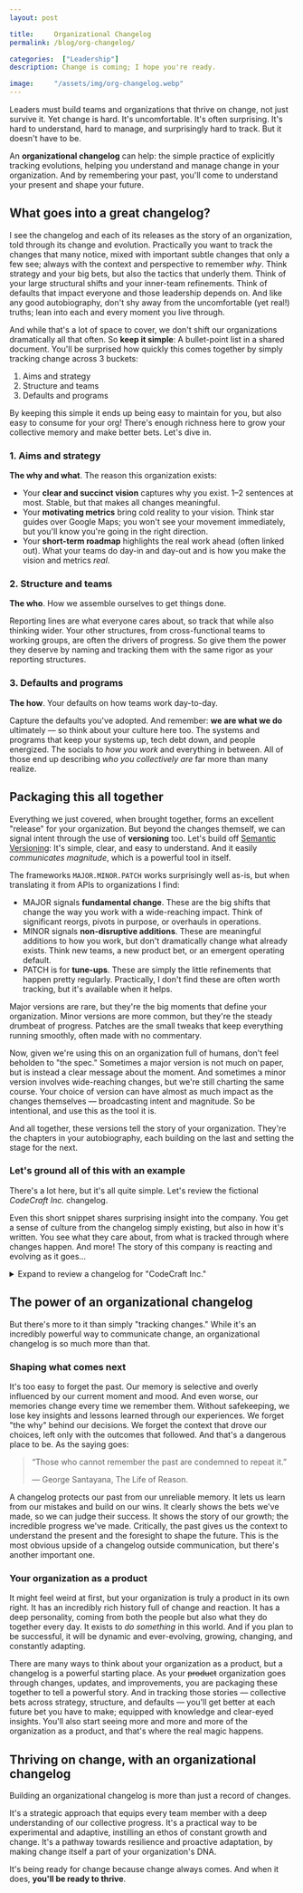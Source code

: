 ```yaml
---
layout: post

title:     Organizational Changelog
permalink: /blog/org-changelog/

categories:  ["Leadership"]
description: Change is coming; I hope you're ready.

image:     "/assets/img/org-changelog.webp"
---
```


Leaders must build teams and organizations that thrive on change, not just survive it. Yet change is hard. It's uncomfortable. It's often surprising. It's hard to understand, hard to manage, and surprisingly hard to track. But it doesn't have to be.

An **organizational changelog** can help: the simple practice of explicitly tracking evolutions, helping you understand and manage change in your organization. And by remembering your past, you'll come to understand your present and shape your future.

## What goes into a great changelog?

I see the changelog and each of its releases as the story of an organization, told through its change and evolution. Practically you want to track the changes that many notice, mixed with important subtle changes that only a few see; always with the context and perspective to remember _why_. Think strategy and your big bets, but also the tactics that underly them. Think of your large structural shifts and your inner-team refinements. Think of defaults that impact everyone and those leadership depends on. And like any good autobiography, don't shy away from the uncomfortable (yet real!) truths; lean into each and every moment you live through.

And while that's a lot of space to cover, we don't shift our organizations dramatically all that often. So **keep it simple**: A bullet-point list in a shared document. You'll be surprised how quickly this comes together by simply tracking change across 3 buckets:

1. Aims and strategy
2. Structure and teams
3. Defaults and programs

By keeping this simple it ends up being easy to maintain for you, but also easy to consume for your org! There's enough richness here to grow your collective memory and make better bets. Let's dive in.

### 1. Aims and strategy

**The why and what**. The reason this organization exists:
- Your **clear and succinct vision** captures why you exist. 1–2 sentences at most. Stable, but that makes all changes meaningful.
- Your **motivating metrics** bring cold reality to your vision. Think star guides over Google Maps; you won't see your movement immediately, but you'll know you're going in the right direction.
- Your **short-term roadmap** highlights the real work ahead (often linked out). What your teams do day-in and day-out and is how you make the vision and metrics _real_.

### 2. Structure and teams

**The who**. How we assemble ourselves to get things done.

Reporting lines are what everyone cares about, so track that while also thinking wider. Your other structures, from cross-functional teams to working groups, are often the drivers of progress. So give them the power they deserve by naming and tracking them with the same rigor as your reporting structures.

### 3. Defaults and programs

**The how**. Your defaults on how teams work day-to-day.

Capture the defaults you've adopted. And remember: **we are what we do** ultimately — so think about your culture here too. The systems and programs that keep your systems up, tech debt down, and people energized. The socials to _how you work_ and everything in between. All of those end up describing _who you collectively are_ far more than many realize.

## Packaging this all together

Everything we just covered, when brought together, forms an excellent "release" for your organization. But beyond the changes themself, we can signal intent through the use of **versioning** too. Let's build off [Semantic Versioning](https://semver.org/): It's simple, clear, and easy to understand. And it easily _communicates magnitude_, which is a powerful tool in itself.

The frameworks `MAJOR.MINOR.PATCH` works surprisingly well as-is, but when translating it from APIs to organizations I find:

- MAJOR signals **fundamental change**. These are the big shifts that change the way you work with a wide-reaching impact. Think of significant reorgs, pivots in purpose, or overhauls in operations.
- MINOR signals **non-disruptive additions**. These are meaningful additions to how you work, but don't dramatically change what already exists. Think new teams, a new product bet, or an emergent operating default.
- PATCH is for **tune-ups**. These are simply the little refinements that happen pretty regularly. Practically, I don't find these are often worth tracking, but it's available when it helps.

Major versions are rare, but they're the big moments that define your organization. Minor versions are more common, but they're the steady drumbeat of progress. Patches are the small tweaks that keep everything running smoothly, often made with no commentary.

Now, given we're using this on an organization full of humans, don't feel beholden to "the spec." Sometimes a major version is not much on paper, but is instead a clear message about the moment. And sometimes a minor version involves wide-reaching changes, but we're still charting the same course. Your choice of version can have almost as much impact as the changes themselves — broadcasting intent and magnitude. So be intentional, and use this as the tool it is.

And all together, these versions tell the story of your organization. They're the chapters in your autobiography, each building on the last and setting the stage for the next.

### Let's ground all of this with an example

There's a lot here, but it's all quite simple. Let's review the fictional _CodeCraft Inc._ changelog.

Even this short snippet shares surprising insight into the company. You get a sense of culture from the changelog simply existing, but also in how it's written. You see what they care about, from what is tracked through where changes happen. And more! The story of this company is reacting and evolving as it goes…

<details>
  <summary class="cursor-pointer">Expand to review a changelog for "CodeCraft Inc."</summary>
{{ "

```markdown
# CodeCraft Changelog

_Living document capturing key organizational changes of CodeCraft. Helps us remember where we came from and how we got to where we are today. Part of _treating our human organization more like_ a product itself._

## v3.0.0 - 2023-10-17

Announced at the company-wide Town Hall ([slides](#), [recording](#)). Pivoting our aim to AI-driven education for the next generation. We're flattening our structure, but keeping many of our practices the same. Adding our first written 'Who we are' document as well.

**_Key docs: [v3.0 Org chart](#), [v3.0 Roadmap](#), [v2.1 Operational defaults](#), [v1.0 Who we are](#)_**

1. **Aims & strategy**
  - **[MAJOR]** Mandate got extended: **AI-driven** education for the next generation.
    - Even with this, our motivating metrics remain the same: increase the total of college-equivalent expertise; while decreasing total education spend.
  - **[MAJOR]** [v3.0 Roadmap](#) (from [v2.2 Roadmap](#)): With the focus on AI now, we've dropped our VR projects (that bet didn't pan out).
2. **Structure and teams**
  - **[MAJOR]** [v3.0 Org chart](#) (from [v2.2 Org chart](#)): Our biggest structural change so far! A lot of folks are in new teams with new managers. We've been hearing everyone's feedback and have finally rebalanced skills and tenure. We also made sure teams line-up to the new roadmaps.
  - We've also adjusted titles to match the new formalized company title system (Tech Lead → Staff Engineer OR Manager).
3. **Defaults and programs**
  - **[MINOR]** [v2.1 Operational defaults](#) (from [v2.0 Operational defaults](#)): Mostly the same, but clarified some of the emergent norms around remote work and Fantastic Fridays.
  - **[NEW]** [v1.0 Who we are](#): Finally capturing a more detailed take on _who we are_, and what will help you be successful here. This is a place for high-agency actors through and through.

## v2.2.0 - 2023-04-08

Shared as a video recording ([link](#)) in Slack. The team and product have been crushing it! We're codifying the dynamic structure we've been using for a while now, and we're adding a new VR team to double down on the tailwinds.

**_Key docs: [v2.2 Org chart](#), [v2.0 Operational defaults](#)_**

1. **Aims & strategy**: N/A
2. **Structure and teams**
  - **[MINOR]** [v2.2 Org chart](#) (from [v2.1 Org chart](#)): We've added a new VR team to double down on the tailwinds we're seeing in the market. We've also added a new 'floating' team to help with cross-team coordination.
3. **Defaults and programs**
  - **[MAJOR]** [v2.0 Operational defaults](#) (from [v1.5 How to scrum](#)): We do a whole lot more than 'scrum' (and we're so far from scrum at this point why keep calling it that). So introducing the revamped _Operational defaults_, spanning the full suite of how we operate. Give it a read if you're new or want a refresher.

## v2.1.3 - 2023-01-23

... and so on ...
```
" | markdownify }}
</details>

## The power of an organizational changelog

But there's more to it than simply "tracking changes." While it's an incredibly powerful way to communicate change, an organizational changelog is so much more than that.

### Shaping what comes next

It's too easy to forget the past. Our memory is selective and overly influenced by our current moment and mood. And even worse, our memories change every time we remember them. Without safekeeping, we lose key insights and lessons learned through our experiences. We forget "the why" behind our decisions. We forget the context that drove our choices, left only with the outcomes that followed. And that's a dangerous place to be. As the saying goes:

> “Those who cannot remember the past are condemned to repeat it.”
>
> — George Santayana, The Life of Reason.

A changelog protects our past from our unreliable memory. It lets us learn from our mistakes and build on our wins. It clearly shows the bets we've made, so we can judge their success. It shows the story of our growth; the incredible progress we've made. Critically, the past gives us the context to understand the present and the foresight to shape the future. This is the most obvious upside of a changelog outside communication, but there's another important one.

### Your organization as a product

It might feel weird at first, but your organization is truly a product in its own right. It has an incredibly rich history full of change and reaction. It has a deep personality, coming from both the people but also what they do together every day. It exists to _do something_ in this world. And if you plan to be successful, it will be dynamic and ever-evolving, growing, changing, and constantly adapting.

There are many ways to think about your organization as a product, but a changelog is a powerful starting place. As your ~~product~~ organization goes through changes, updates, and improvements, you are packaging these together to tell a powerful story. And in tracking those stories — collective bets across strategy, structure, and defaults — you'll get better at each future bet you have to make; equipped with knowledge and clear-eyed insights. You'll also start seeing more and more and more of the organization as a product, and that's where the real magic happens.

## Thriving on change, with an organizational changelog

Building an organizational changelog is more than just a record of changes.

It's a strategic approach that equips every team member with a deep understanding of our collective progress. It's a practical way to be experimental and adaptive, instilling an ethos of constant growth and change. It's a pathway towards resilience and proactive adaptation, by making change itself a part of your organization's DNA.

It's being ready for change because change always comes. And when it does, **you'll be ready to thrive**.
